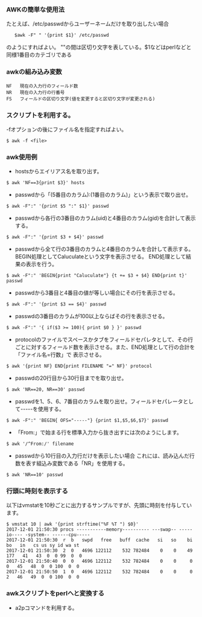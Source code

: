 ### AWKの簡単な使用法
たとえば、/etc/passwdからユーザーネームだけを取り出したい場合
```
   $awk -F" " '{print $1}' /etc/passwd
```
のようにすればよい。
""の間は区切り文字を表している。$1などはperlなどと同様1番目のカテゴリである

### awkの組み込み変数
```
NF   現在の入力行のフィールド数
NR   現在の入力行の行番号
FS   フィールドの区切り文字(値を変更すると区切り文字が変更される) 
```

### スクリプトを利用する。 
-fオプションの後にファイル名を指定すればよい。
```
$ awk -f <file>
```

### awk使用例
- hostsからエイリアス名を取り出す。
```
$ awk 'NF==3{print $3}' hosts
```

- passwdから「(5番目のカラム):(1番目のカラム)」という表示で取り出せ。
```
$ awk -F":" '{print $5 ":" $1}' passwd
```

- passwdから各行の3番目のカラム(uid)と4番目のカラム(gid)を合計して表示する。
```
$ awk -F":" '{print $3 + $4}' passwd
```

- passwdから全て行の3番目のカラムと4番目のカラムを合計して表示する。
BEGIN処理としてCaluculateという文字を表示させる。 END処理として結果の表示を行う。
```
$ awk -F":" 'BEGIN{print "Caluculate"} {t += $3 + $4} END{print t}' passwd
```

- passwdから3番目と4番目の値が等しい場合にその行を表示させる。
```
$ awk -F":" '{print $3 == $4}' passwd
```

- passwdの3番目のカラムが100以上ならばその行を表示させる。
```
$ awk -F":" '{ if($3 >= 100){ print $0 } }' passwd
```

- protocolのファイルでスペースかタブをフィールドセパレタとして、その行ごとに対するフィールド数を表示させる。また、END処理として行の合計を「ファイル名=行数」で
表示させる。
```
$ awk '{print NF} END{print FILENAME "=" NF}' protocol
```

- passwdの20行目から30行目までを取り出せ。
```
$ awk 'NR==20, NR==30' passwd
```

- passwdを1、5、6、7番目のカラムを取り出せ。フィールドセパレータとして-----を使用する。
```
$ awk -F":" 'BEGIN{ OFS="-----"} {print $1,$5,$6,$7}' passwd
```

- 「From:」で始まる行を標準入力から抜き出すには次のようにします。
```
$ awk '/^From:/' filename
```

- passwdから10行目の入力行だけを表示したい場合 これには、読み込んだ行数を表す組込み変数である「NR」を使用する。 
```
$ awk 'NR==10' passwd
```

### 行頭に時刻を表示する
以下はvmstatを10秒ごとに出力するサンプルですが、先頭に時刻を付与しています。
```
$ vmstat 10 | awk '{print strftime("%F %T ") $0}'
2017-12-01 21:50:30 procs -----------memory---------- ---swap-- -----io---- -system-- ------cpu-----
2017-12-01 21:50:30  r  b   swpd   free   buff  cache   si   so    bi    bo   in   cs us sy id wa st
2017-12-01 21:50:30  2  0   4696 122112    532 782484    0    0    49   177   41   43  0  0 99  0  0
2017-12-01 21:50:40  0  0   4696 122112    532 782484    0    0     0     0   45   48  0  0 100  0  0
2017-12-01 21:50:50  1  0   4696 122112    532 782484    0    0     0     2   46   49  0  0 100  0  0
```

### awkスクリプトをperlへと変換する
- a2pコマンドを利用する。
